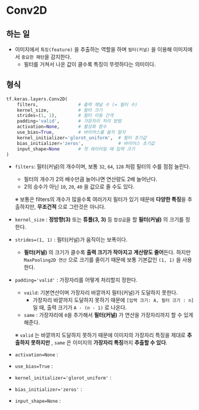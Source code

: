 # Conv2D

## 하는 일
- 이미지에서 ``특징(feature)`` 을 추출하는 역할을 하며 ``필터(커널)`` 을 이용해 이미지에서 ``중요한 패턴``을 감지한다.<br>
    - 필터를 거쳐서 나온 값이 클수록 특징이 뚜렷하다는 의미이다.

## 형식
```python
tf.keras.layers.Conv2D(
    filters,               # 출력 채널 수 (= 필터 수)
    kernel_size,           # 필터 크기
    strides=(1, 1),        # 필터 이동 간격
    padding='valid',       # 가장자리 처리 방법
    activation=None,       # 활성화 함수
    use_bias=True,         # 바이어스를 쓸지 말지
    kernel_initializer='glorot_uniform',  # 필터 초기값
    bias_initializer='zeros',             # 바이어스 초기값
    input_shape=None       # 첫 레이어일 때 입력 크기
)
```

- ``filters``: 필터(커널)의 개수이며, 보통 ``32``, ``64``, ``128`` 처럼 필터의 수를 점점 늘린다.
    - 필터의 개수가 2의 배수만큼 늘어나면 연산량도 2배 늘어난다.
    - 2의 승수가 아닌 ``10``, ``20``, ``40`` 을 값으로 줄 수도 있다.
    
    ※ 보통은 filters의 개수가 많을수록 여러가지 필터가 있기 때문에 **다양한 특징**을 추출하지만, **무조건적** 으로 그런것은 아니다.

- ``kernel_size`` : **정방향(3)** 또는 **튜플(3, 3)** 등 ``합성곱``을 할 **필터(커널)** 의 크기를 정한다.
    
- ``strides=(1, 1)`` : 필터(커널)가 움직이는 보폭이다.
    - **필터(커널)** 의 크기가 클수록 **출력 크기가 작아지고** **계산량도 줄어**든다. 하지만 ``MaxPooling2D 연산`` 으로 크기를 줄이기 때문에 보통 기본값인 ``(1, 1)`` 을  사용한다.

- ``padding='valid'`` : 가장자리를 어떻게 처리할지 정한다.
    - ``vaild``: 기본연산이며 가장자리 바깥까지 필터(커널)가 도달하지 못한다.
        - 가장자리 바깥까지 도달하지 못하기 때문에 ``[입력 크기: A, 필터 크기 : n]`` 일 때, 출력 크기가 ``A - (n - 1)`` 로 나온다.
    - ``same`` : 가장자리에 ``0``을 추가해서 **필터(커널)** 가 연산을 가장자리까지 할 수 있게 해준다.<br>
    
    ※ ``valid`` 는 바깥까지 도달하지 못하기 때문에 이미지의 가장자리 특징을 제대로 **추출하지 못하지만** , ``same`` 은 이미지의 **가장자리 특징**까지 **추출할 수 있다**.

- ``activation=None`` : 
- ``use_bias=True`` :
- ``kernel_initializer='glorot_uniform'`` :
- ``bias_initializer='zeros'`` :
- ``input_shape=None`` :
